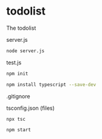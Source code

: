 # todolist

The todolist

server.js

```bash
node server.js
```

test.js

```bash
npm init

npm install typescript --save-dev
```

.gitignore

tsconfig.json (files)

```bash
npx tsc

npm start
```
